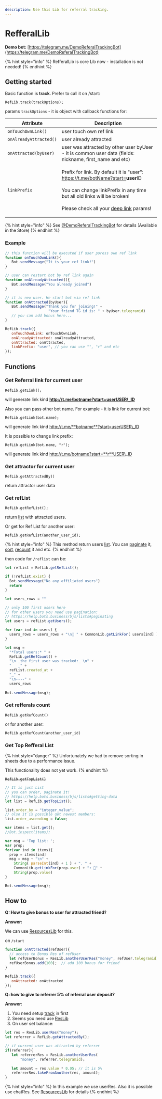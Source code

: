 ```yaml
---
description: Use this Lib for referral tracking.
---
```


# RefferalLib

**Demo bot:** [https://telegram.me/DemoReferalTrackingBot](https://telegram.me/DemoReferalTrackingBot)

{% hint style="info" %}
RefferalLib is core Lib now - installation is not needed!
{% endhint %}

## Getting started

Basic function is **track**. Prefer to call it on /start:

`RefLib.track(trackOptions);`

params `trackOptions` - it is object with callback functions for:

| Attribute              | **Description**                                                                                                                                                                                                                                                                                       |
| ---------------------- | ----------------------------------------------------------------------------------------------------------------------------------------------------------------------------------------------------------------------------------------------------------------------------------------------------- |
| `onTouchOwnLink()`     | user touch own ref link                                                                                                                                                                                                                                                                               |
| `onAlreadyAttracted()` | user already attracted                                                                                                                                                                                                                                                                                |
| `onAttracted(byUser)`  | user was attracted by other user byUser - it is common user data (fields: nickname, first\_name and etc)                                                                                                                                                                                              |
| `linkPrefix`           | <p>Prefix for link. By default it is "user":<br>https://t.me/botName?start=<strong>user</strong>ID<br><br>You can change linkPrefix in any time but all old links will be broken!<br><br>Please check all your <a href="../deep-linking-pass-any-params-on-bot-starting.md">deep link</a> params!</p> |

{% hint style="info" %}
See [@DemoReferalTrackingBot](https://telegram.me/DemoReferalTrackingBot?start=FromLibPage) for details (Available in the Store)
{% endhint %}

### Example

```javascript
// this function will be executed if user poress own ref link
function onTouchOwnLink(){
   Bot.sendMessage("It is your ref link!")
}

// user can restart bot by ref link again
function onAlreadyAttracted(){
   Bot.sendMessage("You already joined")
}

// it is new user. He start bot via ref link
function onAttracted(byUser){
   Bot.sendMessage("Thank you for joining!" +
                    "Your friend TG id is: " + byUser.telegramid)
   // you can add bonus here...
}

RefLib.track({
   onTouchOwnLink: onTouchOwnLink,
   onAlreadyAttracted: onAlreadyAttracted,
   onAttracted: onAttracted,
   linkPrefix: "user", // you can use "", "r" and etc
});
```

## Functions

### Get Referral link for current user

`RefLib.getLink();`&#x20;

will generate link kind **http://t.me/botname?start=userUSER\_ID**



Also you can pass other bot name. For example - it is link for current bot:

`RefLib.getLink(bot.name);`&#x20;

will generate link kind http://t.me/**botname**?start=userUSER\_ID



It is possible to change link prefix:

`RefLib.getLink(bot.name, "r");`&#x20;

will generate link kind http://t.me/botname?start=**r**USER\_ID





### Get attractor for current user

`RefLib.getAttractedBy()`&#x20;

return attractor user data





### Get refList

`RefLib.getRefList();`&#x20;

return [list](../bjs/lists/) with attracted users.



Or get for Ref List for another user:

`RefLib.getRefList(another_user_id);`

{% hint style="info" %}
This method return users [list](../bjs/lists/). You can [paginate](../bjs/lists/#paginating) it, [sort](../bjs/lists/#ordering), [recount](../bjs/lists/#recount-list) it and etc.
{% endhint %}

then code  for `/reflist` can be:

```javascript
let refList = RefLib.getRefList();

if (!refList.exist) {
  Bot.sendMessage("No any affiliated users")
  return
}

let users_rows = ""

// only 100 first users here
// for other users you need use pagination:
// https://help.bots.business/bjs/lists#paginating
let users = refList.getUsers();

for (var ind in users) {
  users_rows = users_rows + "\n👤 " + CommonLib.getLinkFor( users[ind] )
}

let msg =
  "*Total users:* " +
  RefLib.getRefCount() +
  "\n _the first user was tracked:_ \n" +
  "   _" +
  refList.created_at +
  "_" +
  "\n----" +
  users_rows
  
Bot.sendMessage(msg);
```



### Get refferals count

`RefLib.getRefCount()`

or for another user:

`RefLib.getRefCount(another_user_id)`





### Get Top Refferal List

{% hint style="danger" %}
Unfortunately we had to remove sorting in sheets due to a performance issue.

This functionality does not yet work.
{% endhint %}

~~`RefLib.getTopList()`~~

```javascript
// It is just List
// you can order, paginate it!
// https://help.bots.business/bjs/lists#getting-data 
let list = RefLib.getTopList();

list.order_by = "integer_value";
// olso it is possible get newest members:
list.order_ascending = false;

var items = list.get();
//Bot.inspect(items);

var msg = 'Top list: ';
var prop;
for(var ind in items){
  prop = items[ind]
  msg = msg + "\n" +
    String( parseInt(ind) + 1 ) + ". " + 
    CommonLib.getLinkFor(prop.user) + ": 👨" +
    String(prop.value)
}

Bot.sendMessage(msg);
```

## How to

**Q: How to give bonus to user for attracted friend?**

**Answer:**

We can use [ResourcesLib](https://help.bots.business/libs/resourceslib) for this.

on `/start`

```javascript
function onAttracted(refUser){
  // access to Bonus Res of refUser
  let refUserBonus = ResLib.anotherUserRes("money", refUser.telegramid);
  refUserBonus.add(100);  // add 100 bonus for friend
}

RefLib.track({
   onAttracted: onAttracted
});
```



**Q: how to give to referrer 5% of referral user deposit?**

**Answer:**

1. You need setup [track](https://help.bots.business/libs/refferallib#getting-started) in first
2. Seems you need use [ResLib](https://help.bots.business/libs/resourceslib)
3. On user set balance:

```javascript
let res = ResLib.userRes("money");
let referrer = RefLib.getAttractedBy();

// if current user was attracted by referrer
if(referrer){
   let referrerRes = ResLib.anotherUserRes(
       "money", referrer.telegramid);
   
   let amount = res.value * 0.05; // it is 5%
   referrerRes.takeFromAnother(res, amount);
}
```

{% hint style="info" %}
In this example we use userRes. Also it is possible use chatRes. See [ResourcesLib](https://help.bots.business/libs/resourceslib) for details
{% endhint %}
